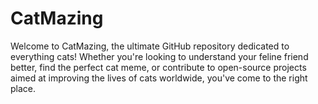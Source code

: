 # CatMazing
Welcome to CatMazing, the ultimate GitHub repository dedicated to everything cats! Whether you're looking to understand your feline friend better, find the perfect cat meme, or contribute to open-source projects aimed at improving the lives of cats worldwide, you've come to the right place.
